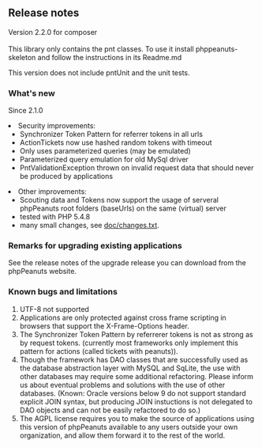 <H2>Release notes</H2>
<P>Version 2.2.0 for composer<BR>
<BR>
This library only contains the pnt classes. To use it install phppeanuts-skeleton and follow the instructions in its Readme.md</P>

<P>This version does not include pntUnit and the unit tests. 
<H3>What's new</H3>

<P>Since 2.1.0</P>
	<li>Security improvements:
	<ul>
		<li>Synchronizer Token Pattern for referrer tokens in all urls
		<li>ActionTickets now use hashed random tokens with timeout
		<li>Only uses parameterized queries (may be emulated)
		<li>Parameterized query emulation for old MySql driver
		<li>PntValidationException thrown on invalid request data that should never be produced by applications
	</ul>
	<li>Other improvements:
	<ul>
		<li>Scouting data and Tokens now support the usage of serveral phpPeanuts root folders (baseUrls) on the same (virtual) server
		<li>tested with PHP 5.4.8
		<LI>many small changes, see <a href="doc/changes.txt">doc/changes.txt</a>.
	</ul>
</UL>

<H3>Remarks for upgrading existing applications</H3>
<p>See the release notes of the upgrade release you can download from the phpPeanuts website.</p>

<H3>Known bugs and limitations</H3>

<OL>
	<li>UTF-8 not supported
	<li>Applications are only protected against cross frame scripting in browsers that support the X-Frame-Options header. 
	<li>The Synchronizer Token Pattern by referrerer tokens is not as strong as by request tokens. (currently
	most frameworks only implement this pattern for actions (called tickets with peanuts)). 
	<li>Though the framework has DAO classes that are successfully used as the database abstraction layer with MySQL
	and SqLite, the use with other databases may require some additional refactoring. Please inform us about eventual
	problems and solutions with the use of other databases. (Known: Oracle versions below 9 do not support standard
	explicit JOIN syntax, but producing JOIN instuctions is not delegated to DAO objects and can not be easily refactored
	to do so.)
	<li>The AGPL license requires you to make the source of applications using this version
	of phpPeanuts available to any users outside your own organization, and allow them forward
	it to the rest of the world. 
</OL>
